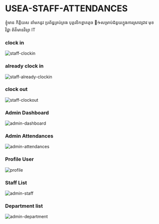 ﻿# USEA-STAFF-ATTENDANCES
 
 ខ្ញុំមាន កិតិ្តយស នាំមកនូវ ប្រព័ន្ធគ្រប់គ្រង បុគ្គលិកខ្នាតតូច 👋☕សម្រាប់ជំនួយក្នុងការ​ស្រាវជ្រាវ មុខវិជ្ជា ព័ត៏មានវិទ្យា IT

### clock in 
 
 ![staff-clockin](https://user-images.githubusercontent.com/97021587/216215761-c37671bb-426b-4d5d-b393-130f912dc06d.jpg)
 
 ### already clock in
 
 ![staff-already-clockin](https://user-images.githubusercontent.com/97021587/216216035-dff453b4-ccbb-4c46-b6de-2b6a063824c1.jpg)
 
 ### clock out
 
 ![staff-clockout](https://user-images.githubusercontent.com/97021587/216216084-ef42efe7-e2fa-4106-bedb-8bfc6a547f79.jpg)
 
 ### Admin Dashboard 
 
![admin-dashboard](https://user-images.githubusercontent.com/97021587/216216177-8b72723f-f5ad-459e-8ead-59e46df88514.jpg)

 ### Admin Attendances
 
![admin-attendances](https://user-images.githubusercontent.com/97021587/216216208-afa400d4-357a-4dbd-9566-5efab5d3c9e3.jpg)

 ### Profile User
 
 ![profile](https://user-images.githubusercontent.com/97021587/216216662-9ec0b27c-3a64-498a-a92f-d6acdb3b4023.jpg)
 
 ### Staff List
 
 ![admin-staff](https://user-images.githubusercontent.com/97021587/216216715-ff8c4565-b314-4272-8c87-fdb47912db70.jpg)
 
 ### Department list
 
 ![admin-department](https://user-images.githubusercontent.com/97021587/216216760-6e1a184d-f9d1-4a0a-9b00-4f8c3dcc48f4.jpg)
 

 

